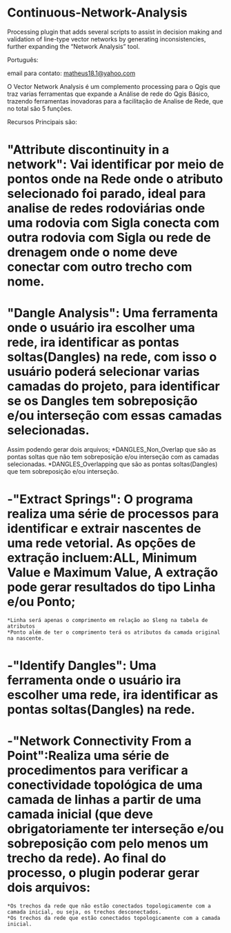 # Continuous-Network-Analysis
Processing plugin that adds several scripts to assist in decision making and validation of line-type vector networks by generating inconsistencies, further expanding the “Network Analysis” tool.

Português:

email para contato: matheus18.1@yahoo.com

O Vector Network Analysis é um complemento processing para o Qgis que traz varias ferramentas que expande a Análise de rede do Qgis Básico, trazendo ferramentas inovadoras para a facilitação de Analise de Rede, que no total são 5 funções.

Recursos Principais são:

# "Attribute discontinuity in a network": Vai identificar por meio de pontos onde na Rede onde o atributo selecionado foi parado, ideal para analise de redes rodoviárias onde uma rodovia com Sigla conecta com outra rodovia com Sigla ou rede de drenagem onde o nome deve conectar com outro trecho com nome.

# "Dangle Analysis": Uma ferramenta onde o usuário ira escolher uma rede, ira identificar as pontas soltas(Dangles) na rede, com isso o usuário poderá selecionar varias camadas do projeto, para identificar se os Dangles tem sobreposição e/ou interseção com essas camadas selecionadas.
Assim podendo gerar dois arquivos;
	*DANGLES_Non_Overlap que são as pontas soltas que não tem sobreposição e/ou interseção com as camadas selecionadas.
	*DANGLES_Overlapping que são as pontas soltas(Dangles) que tem sobreposição e/ou interseção.

# -"Extract Springs": O programa realiza uma série de processos para identificar e extrair nascentes de uma rede vetorial. As opções de extração incluem:ALL, Minimum Value e Maximum Value, A extração pode gerar resultados do tipo Linha e/ou Ponto;
	*Linha será apenas o comprimento em relação ao $leng na tabela de atributos
	*Ponto além de ter o comprimento terá os atributos da camada original na nascente.

# -"Identify Dangles": Uma ferramenta onde o usuário ira escolher uma rede, ira identificar as pontas soltas(Dangles) na rede.

# -"Network Connectivity From a Point":Realiza uma série de procedimentos para verificar a conectividade topológica de uma camada de linhas a partir de uma camada inicial (que deve obrigatoriamente ter interseção e/ou sobreposição com pelo menos um trecho da rede). Ao final do processo, o plugin poderar gerar dois arquivos:
	*Os trechos da rede que não estão conectados topologicamente com a camada inicial, ou seja, os trechos desconectados.
	*Os trechos da rede que estão conectados topologicamente com a camada inicial.
